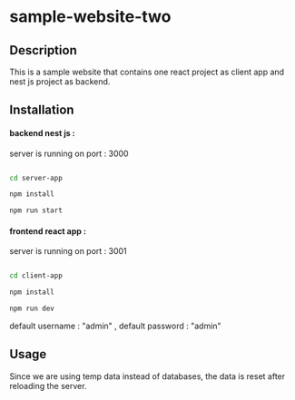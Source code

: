 # sample-website-two

## Description

This is a sample website that contains one react project as client app and nest js project as backend.

## Installation

#### backend nest js :

server is running on port : 3000

```bash

cd server-app

npm install

npm run start

```

#### frontend react app :

server is running on port : 3001

```bash

cd client-app

npm install

npm run dev

```

default username : "admin" ,
default password : "admin"

## Usage

Since we are using temp data instead of databases, the data is reset after reloading the server.
